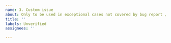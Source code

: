 ```yaml
---
name: 3. Custom issue
about: Only to be used in exceptional cases not covered by bug report / feature request
title: ''
labels: Unverified
assignees: ''

---
```



